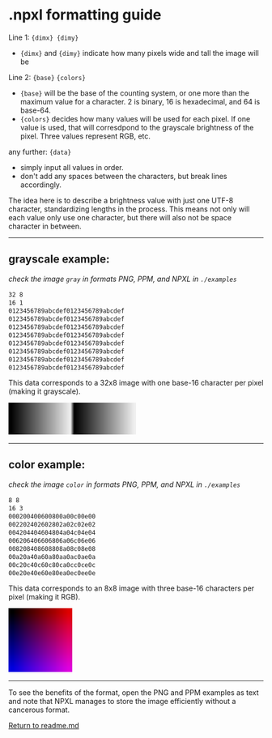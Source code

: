 # .npxl formatting guide

Line 1: `{dimx} {dimy}`

- `{dimx}` and `{dimy}` indicate how many pixels wide and tall the image will be

Line 2: `{base}` `{colors}`

- `{base}` will be the base of the counting system, or one more than the maximum value for a character.
2 is binary,
16 is hexadecimal,
and 64 is base-64.
- `{colors}` decides how many values will be used for each pixel. If one value is used, that will corresdpond to the grayscale brightness of the pixel. Three values represent RGB, etc.

any further: `{data}`

- simply input all values in order.
- don't add any spaces between the characters, but break lines accordingly.

The idea here is to describe a brightness value with just one UTF-8 character, standardizing lengths in the process. This means not only will each value only use one character, but there will also not be space character in between.

---
## **grayscale example:**
*check the image `gray` in formats PNG, PPM, and NPXL in `./examples`*

```
32 8
16 1
0123456789abcdef0123456789abcdef
0123456789abcdef0123456789abcdef
0123456789abcdef0123456789abcdef
0123456789abcdef0123456789abcdef
0123456789abcdef0123456789abcdef
0123456789abcdef0123456789abcdef
0123456789abcdef0123456789abcdef
0123456789abcdef0123456789abcdef
```
This data corresponds to a 32x8 image with one base-16 character per pixel (making it grayscale).

<img src="./examples/gray.png" width="50%">

---
## **color example:**
*check the image `color` in formats PNG, PPM, and NPXL in `./examples`*
```
8 8
16 3
000200400600800a00c00e00
002202402602802a02c02e02
004204404604804a04c04e04
006206406606806a06c06e06
008208408608808a08c08e08
00a20a40a60a80aa0ac0ae0a
00c20c40c60c80ca0cc0ce0c
00e20e40e60e80ea0ec0ee0e
```

This data corresponds to an 8x8 image with three base-16 characters per pixel (making it RGB).

<img src="./examples/color.png" width="25%">

---
To see the benefits of the format, open the PNG and PPM examples as text and note that NPXL manages to store the image efficiently without a cancerous format.

[Return to readme.md](./readme.md)